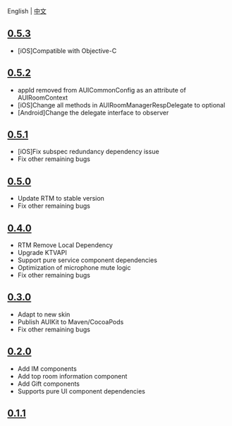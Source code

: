 
English | [中文](CHANGELOG.zh.md)

## [0.5.3](https://github.com/AgoraIO-Community/AUIKit/releases/tag/0.5.3)
- [iOS]Compatible with Objective-C

## [0.5.2](https://github.com/AgoraIO-Community/AUIKit/releases/tag/0.5.2)
- appId removed from AUICommonConfig as an attribute of AUIRoomContext
- [iOS]Change all methods in AUIRoomManagerRespDelegate to optional
- [Android]Change the delegate interface to observer

## [0.5.1](https://github.com/AgoraIO-Community/AUIKit/releases/tag/0.5.1)
- [iOS]Fix subspec redundancy dependency issue
- Fix other remaining bugs

## [0.5.0](https://github.com/AgoraIO-Community/AUIKit/releases/tag/0.5.0)
- Update RTM to stable version
- Fix other remaining bugs

## [0.4.0](https://github.com/AgoraIO-Community/AUIKit/releases/tag/0.4.0)
- RTM Remove Local Dependency
- Upgrade KTVAPI
- Support pure service component dependencies
- Optimization of microphone mute logic
- Fix other remaining bugs

## [0.3.0](https://github.com/AgoraIO-Community/AUIKit/releases/tag/karaoke-0.3.0)
- Adapt to new skin
- Publish AUIKit to Maven/CocoaPods
- Fix other remaining bugs

## [0.2.0](https://github.com/AgoraIO-Community/AUIKit/releases/tag/0.2.0)

- Add IM components
- Add top room information component
- Add Gift components
- Supports pure UI component dependencies

## [0.1.1](https://github.com/AgoraIO-Community/AUIKit/releases/tag/karaoke_0.1.1)



